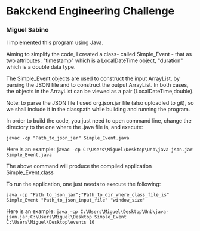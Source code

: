# Bakckend Engineering Challenge

### Miguel Sabino

I implemented this program using Java.

Aiming to simplify the code, I created a class- called Simple_Event - that as two attributes:
"timestamp" which is a LocalDateTime object,
"duration" which is a double data type.

The Simple_Event objects are used to construct the input ArrayList, by parsing the JSON file and to construct the output ArrayList.
In both cases, the objects in the ArrayList can be viewed as a pair (LocalDateTime,double).

Note: to parse the JSON file I used org.json.jar file (also uploadled to git), so we shall include it in the classpath while building and running the program.

In order to build the code, you just need to open command line, change the directory to the one where the .java file is, and execute:

`javac -cp "Path_to_json_jar" Simple_Event.java`

Here is an example:
`javac -cp C:\Users\Miguel\Desktop\Unb\java-json.jar Simple_Event.java`

The above command will produce the compiled application Simple_Event.class

To run the application, one just needs to execute the following:

`java -cp "Path_to_json_jar";"Path_to_dir_where_class_file_is" Simple_Event "Path_to_json_input_file" "window_size"`

Here is an example:
`java -cp C:\Users\Miguel\Desktop\Unb\java-json.jar;C:\Users\Miguel\Desktop Simple_Event C:\Users\Miguel\Desktop\events 10`

